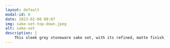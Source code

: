 ```yaml
---
layout: default
modal-id: 6
date: 2023-02-08 00:07
img: sake-set-top-down.jpeg
alt: sake-set
description: |
    This sleek grey stoneware sake set, with its refined, matte finish, embodies a modern twist on traditional Japanese elegance. Perfect for ceremonial or everyday use, its minimalist design invites a contemplative appreciation of sake's nuanced flavors.
---
```


